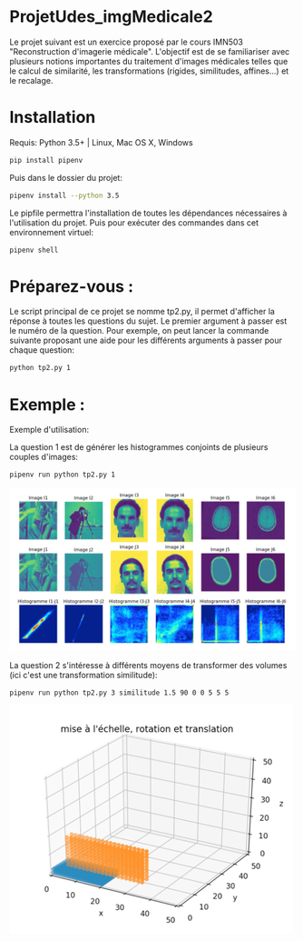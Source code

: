 # ProjetUdes_imgMedicale2

Le projet suivant est un exercice proposé par le cours IMN503 "Reconstruction d'imagerie médicale". L'objectif est de se familiariser avec plusieurs notions importantes du traitement d'images médicales telles que le calcul de similarité, les transformations (rigides, similitudes, affines...) et le recalage.

# Installation

Requis: Python 3.5+ | Linux, Mac OS X, Windows

```sh
pip install pipenv
```
Puis dans le dossier du projet:  

```sh
pipenv install --python 3.5
```
Le pipfile permettra l'installation de toutes les dépendances nécessaires à l'utilisation du projet. 
Puis pour exécuter des commandes dans cet environnement virtuel: 

```sh
pipenv shell
```

# Préparez-vous :

Le script principal de ce projet se nomme tp2.py, il permet d'afficher la réponse à toutes les questions du sujet. Le premier argument à passer est le numéro de la question. Pour exemple, on peut lancer la commande suivante proposant une aide pour les différents arguments à passer pour chaque question:
```sh
python tp2.py 1
```

# Exemple : 

Exemple d'utilisation:

La question 1 est de générer les histogrammes conjoints de plusieurs couples d'images: 
```sh
pipenv run python tp2.py 1
```
![alt text](https://github.com/EmmaJouffroy/projetUdes_imgMedicale2/blob/master/Resultats/Histogramme/histogrammes.png)

La question 2 s'intéresse à différents moyens de transformer des volumes (ici c'est une transformation similitude):
```sh
pipenv run python tp2.py 3 similitude 1.5 90 0 0 5 5 5
```
<div class="center-text">
<img src="https://github.com/EmmaJouffroy/projetUdes_imgMedicale2/blob/master/Resultats/Transformation/transfo.png" alt="drawing" width="500"/>
</div>
